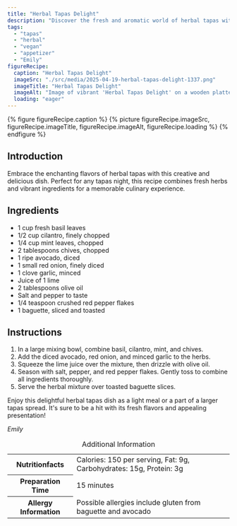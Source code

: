```yaml
---
title: "Herbal Tapas Delight"
description: "Discover the fresh and aromatic world of herbal tapas with this simple yet flavorful dish, perfect for any gathering or a light meal."
tags:
  - "tapas"
  - "herbal"
  - "vegan"
  - "appetizer"
  - "Emily"
figureRecipe: 
  caption: "Herbal Tapas Delight"
  imageSrc: "./src/media/2025-04-19-herbal-tapas-delight-1337.png"
  imageTitle: "Herbal Tapas Delight"
  imageAlt: "Image of vibrant 'Herbal Tapas Delight' on a wooden platter, featuring fresh basil, cilantro, mint, chives, avocado, and red onion, drizzled with olive oil and sprinkled with red pepper flakes, accompanied by toasted baguette slices. Soft lighting highlights the freshness."
  loading: "eager"
---
```


{% figure figureRecipe.caption %}
{% picture figureRecipe.imageSrc, figureRecipe.imageTitle, figureRecipe.imageAlt, figureRecipe.loading %}
{% endfigure %}

## Introduction

Embrace the enchanting flavors of herbal tapas with this creative and delicious dish. Perfect for any tapas night, this recipe combines fresh herbs and vibrant ingredients for a memorable culinary experience.

## Ingredients

- 1 cup fresh basil leaves
- 1/2 cup cilantro, finely chopped
- 1/4 cup mint leaves, chopped
- 2 tablespoons chives, chopped
- 1 ripe avocado, diced
- 1 small red onion, finely diced
- 1 clove garlic, minced
- Juice of 1 lime
- 2 tablespoons olive oil
- Salt and pepper to taste
- 1/4 teaspoon crushed red pepper flakes
- 1 baguette, sliced and toasted

## Instructions

1. In a large mixing bowl, combine basil, cilantro, mint, and chives.
2. Add the diced avocado, red onion, and minced garlic to the herbs.
3. Squeeze the lime juice over the mixture, then drizzle with olive oil.
4. Season with salt, pepper, and red pepper flakes. Gently toss to combine all ingredients thoroughly.
5. Serve the herbal mixture over toasted baguette slices.

Enjoy this delightful herbal tapas dish as a light meal or a part of a larger tapas spread. It's sure to be a hit with its fresh flavors and appealing presentation!

*Emily*

<table><caption class='sr-only'>Additional Information</caption><tr><th>Nutritionfacts</th><td>Calories: 150 per serving, Fat: 9g, Carbohydrates: 15g, Protein: 3g&nbsp;</td></tr><tr><th>Preparation Time</th><td>15 minutes&nbsp;</td></tr><tr><th>Allergy Information</th><td>Possible allergies include gluten from baguette and avocado&nbsp;</td></tr></table>

